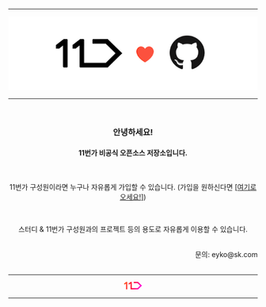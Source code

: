 <hr/>
<p align="center">
  <img src="https://github.com/11st-corp/.github/blob/main/profile/img/banner.png?raw=true" style="border:1px; solid #eaeaea;" width=""/>
</p>
<hr/>
<br />

<div align="center">
<h3> 안녕하세요! </h3>
<h4> 11번가 비공식 오픈소스 저장소입니다. </h4>

<br />

11번가 구성원이라면 누구나 자유롭게 가입할 수 있습니다. (가입을 원하신다면 <a href="https://github.com/11st-corp/.github/issues/1"> [여기로 오세요!]</a>)

<br />

스터디 & 11번가 구성원과의 프로젝트 등의 용도로 자유롭게 이용할 수 있습니다.
</div>

<br />
<div align="right">
문의: eyko@sk.com
</div>
<br />
<hr />
<p align="center">
    <img width="7%" alt="" src="./img/11st_logo.png">
</p>
<hr />
